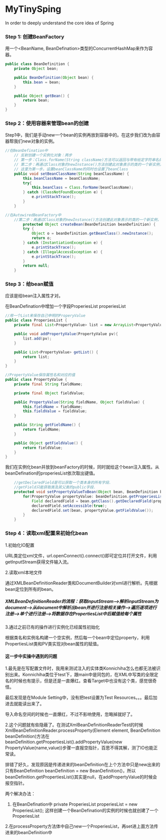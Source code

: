 # MyTinySping
In order to deeply understand the core idea of Spring

### Step 1: 创建BeanFactory

用一个<BeanName, BeanDefination>类型的ConcurrentHashMap来作为容器。

```java
public class BeanDefinition {
    private Object bean;

    public BeanDefinition(Object bean) {
        this.bean = bean;
    }

    public Object getBean() {
        return bean;
    }
}
```

### Step 2：使用容器来管理bean的创建
Step1中，我们是手动new一个bean的实例再放到容器中的。在这步我们改为由容器帮我们new对象的实例。

```java
//在BeanDefination中
    // 反射创建一个实例化对象：两步
    // 第一步：Class.forName(String className)方法可以返回与带有给定字符串名的类或接口相关联的Class对象。
    // 第二步：再通过Class对象的newInstance()方法创建此对象表示的类的一个新实例，即通过一个类名字符串得到类的实例。
    // 这里为第一步。设置beanClassName的同时也设置了beanClass
    public void setBeanClassName(String beanClassName) {
        this.beanClassName = beanClassName;
        try{
            this.beanClass = Class.forName(beanClassName);
        } catch (ClassNotFoundException e) {
            e.printStackTrace();
        }
    }
```

```java
//在AutowiredBeanFactory中
    //第二步：再通过Class对象的newInstance()方法创建此对象表示的类的一个新实例，即通过一个类名字符串得到类的实例。
        protected Object createBean(BeanDefinition beanDefinition) {
        try {
            Object o = beanDefinition.getBeanClass().newInstance();
            return o;
        } catch (InstantiationException e) {
            e.printStackTrace();
        } catch (IllegalAccessException e) {
            e.printStackTrace();
        }
        return null;
    }
```

### Step 3：给bean赋值

应该是给bean注入属性才对。

在BeanDefination中增加一个字段ProperiesList properiesList
```java
//用一个List来保存自己申明的ProperyValue
public class ProperiesList {
    private final List<PropertyValue> list = new ArrayList<PropertyValue>();

    public void addPropertyValue(PropertyValue pv){
        list.add(pv);
    }

    public List<PropertyValue> getList() {
        return list;
    }
}

```

```java
//PropertyValue保存属性名和对应的值
public class PropertyValue {
    private final String fieldName;

    private final Object fieldValue;

    public PropertyValue(String fieldName, Object fieldValue) {
        this.fieldName = fieldName;
        this.fieldValue = fieldValue;
    }

    public String getFieldName() {
        return fieldName;
    }

    public Object getFieldValue() {
        return fieldValue;
    }
}
```
我们在实例化bean并放到beanFactory的时候，同时就给这个bean注入属性。从beanDefination的properiesList依次取出键值。
```java
    //getDeclaredField是可以获取一个类本身的所有字段.
    //getField只能获取类及其父类的public字段.
    protected void setPropertyValueToBean(Object bean, BeanDefinition beanDefinition) throws NoSuchFieldException, IllegalAccessException {
        for(PropertyValue propertyValue: beanDefinition.getProperiesList().getList()){
            Field declaredField = bean.getClass().getDeclaredField(propertyValue.getFieldName());
            declaredField.setAccessible(true);
            declaredField.set(bean, propertyValue.getFieldValue());
        }
    }
```
### Step 4：读取xml配置来初始化bean
1.初始化IO配置

URL类定位xml文件，url.openConnect().connect()即可定位并打开文件，利用getInputStream获得文件输入流。

2.读取xml本地文件

通过XMLBeanDefinitionReader类和DocumentBuilder对xml进行解析。先根据bean定位到所有的bean。

##### XMLBeanDefinitionReader的流程：获取inputStream-->解析inputStream为document-->从document中解析出bean并进行注册相关操作-->遍历逐项进行注册-->单个进行注册-->将数据存在PropertiesList中后赋值给每个属性

3.通过之前已有的操作进行实例化已经属性初始化

根据类名和实例名构建一个空实例，然后每一个bean中定位property，利用PropertiesList类和PV类实现对bean属性的赋值。

#### 这一步中实操中遇到的问题
1.最先是在写配置文件时，我用来测试注入的实体类Konnichiha怎么也都无法被识别出来。Konnichiha类位于test下，跟main中是同包的，在XML中写类的全限定名的时候也有提示，但是还是一直爆红。查看Target中也没有这个类，感觉很奇怪。

最后发现是在Module Setting中，没有把test设置为Test Resources。。。最后加进去就能读出来了。

导入命名空间的时候也一直爆红，不过不影响使用，忽略掉就好了。

2.这个问题就有些隐蔽了。在测试XmlBeanDefinitionReaderTest的时候XmlBeanDefinitionReader.processProperty(Element element, BeanDefinition beanDefinition)方法在beanDefinition.getPropertiesList().addPropertyValue(new PropertyValue(name,value))步骤一直报空指针，百思不得其解，测了IO也能正常读。

排错了好久，发现原因是传递进来的beanDefinition在上个方法中只是new出来的只有BeanDefinition beanDefinition = new BeanDefinition()，所以beanDefinition.getPropertiesList()其实是null，在addPropertyValue的时候会报空指针。

两个解决办法：

1. 在BeanDefination中 private ProperiesList properiesList = new ProperiesList(); 这样创建一个BeanDefination的实例的时候也就创建了一个ProperiesList

2.在processProperty方法体中自己new一个ProperiesList，再set进上面方法传进来的beanDefinition中
